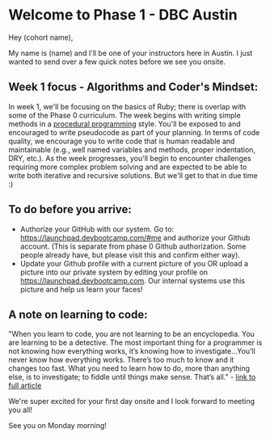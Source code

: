 # Welcome to Phase 1 - DBC Austin

Hey (cohort name),

My name is (name) and I'll be one of your instructors here in Austin. I just wanted to send over a few quick notes before we see you onsite.

## Week 1 focus - Algorithms and Coder's Mindset:

In week 1, we'll be focusing on the basics of Ruby; there is overlap with some of the Phase 0 curriculum. The week begins with writing simple methods in a [procedural programming](https://en.wikipedia.org/wiki/Procedural_programming) style. You'll be exposed to and encouraged to write pseudocode as part of your planning. In terms of code quality, we encourage you to write code that is human readable and maintainable (e.g., well named variables and methods, proper indentation, DRY, etc.). As the week progresses, you'll begin to encounter challenges requiring more complex problem solving and are expected to be able to write both iterative and recursive solutions. But we'll get to that in due time :)


## To do before you arrive:
- Authorize your GitHub with our system. Go to: https://launchpad.devbootcamp.com/#me and authorize your Github account.  (This is separate from phase 0 Github authorization.  Some people already have, but please visit this and confirm either way).
- Update your Github profile with a current picture of you OR upload a picture into our private system by editing your profile on https://launchpad.devbootcamp.com.  Our internal systems use this picture and help us learn your faces!

## A note on learning to code:
"When you learn to code, you are not learning to be an encyclopedia. You are learning to be a detective. The most important thing for a programmer is not knowing how everything works, it’s knowing how to investigate...You’ll never know how everything works. There’s too much to know and it changes too fast. What you need to learn how to do, more than anything else, is to investigate; to fiddle until things make sense. That’s all." - [link to full article](http://www.unforgivableruby.com/post/143954334204/new-programmers-you-are-not-learning-to-be-an)

We're super excited for your first day onsite and I look forward to meeting you all!

See you on Monday morning!
